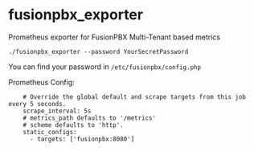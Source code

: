 # fusionpbx_exporter
Prometheus exporter for FusionPBX Multi-Tenant based metrics

`./fusionpbx_exporter --password YourSecretPassword`

You can find your password in `/etc/fusionpbx/config.php`


Prometheus Config:

```  - job_name: 'fusionpbx'
    # Override the global default and scrape targets from this job every 5 seconds.
    scrape_interval: 5s
    # metrics_path defaults to '/metrics'
    # scheme defaults to 'http'.
    static_configs:
      - targets: ['fusionpbx:8080']
```